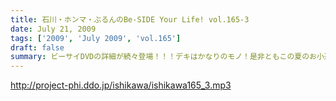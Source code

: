 ```yaml
---
title: 石川・ホンマ・ぶるんのBe-SIDE Your Life! vol.165-3
date: July 21, 2009
tags: ['2009', 'July 2009', 'vol.165']
draft: false
summary: ビーサイDVDの詳細が続々登場！！！デキはかなりのモノ！是非ともこの夏のお小遣いを貯めておいて欲しい一品です。NAMAE
---
```


http://project-phi.ddo.jp/ishikawa/ishikawa165_3.mp3